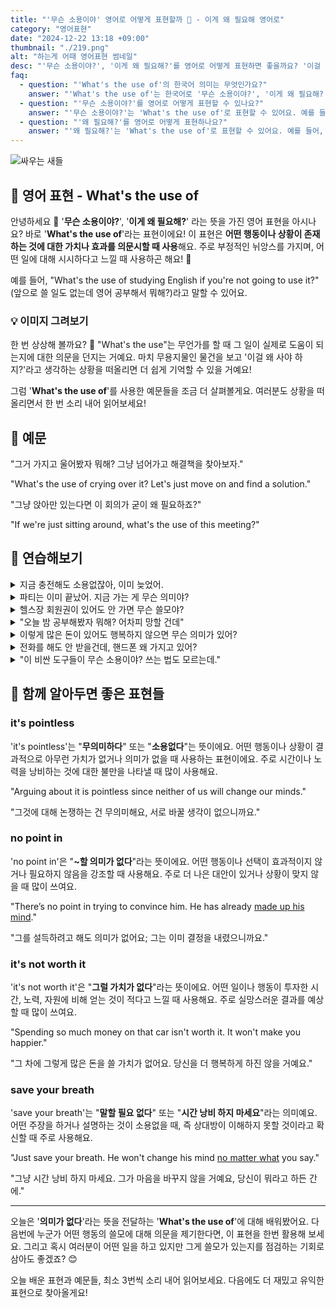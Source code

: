 ```yaml
---
title: "'무슨 소용이야' 영어로 어떻게 표현할까 🤷 - 이게 왜 필요해 영어로"
category: "영어표현"
date: "2024-12-22 13:18 +09:00"
thumbnail: "./219.png"
alt: "하는게 어때 영어표현 썸네일"
desc: "'무슨 소용이야?', '이게 왜 필요해?'를 영어로 어떻게 표현하면 좋을까요? '이걸 해봐야 무슨 소용이야?'는 어떤 의미일까요? '이런 일이 왜 필요해?'와 같은 표현을 영어로 어떻게 말할 수 있는지 배워봅시다. 다양한 예문을 통해서 연습하고 본인의 표현으로 만들어 보세요."
faq:
  - question: "'What's the use of'의 한국어 의미는 무엇인가요?"
    answer: "'What's the use of'는 한국어로 '무슨 소용이야?', '이게 왜 필요해?' 등의 의미로 해석될 수 있어요."
  - question: "'무슨 소용이야?'를 영어로 어떻게 표현할 수 있나요?"
    answer: "'무슨 소용이야?'는 'What's the use of'로 표현할 수 있어요. 예를 들어, '이걸 해봐야 무슨 소용이야?'는 'What's the use of trying this?'로 말할 수 있어요."
  - question: "'왜 필요해?'를 영어로 어떻게 표현하나요?"
    answer: "'왜 필요해?'는 'What's the use of'로 표현할 수 있어요. 예를 들어, '왜 이런 규칙이 필요해?'는 'What's the use of this rule?'로 표현할 수 있어요."
---
```


![싸우는 새들](./219-1.jpg)

## 🌟 영어 표현 - What's the use of

안녕하세요 👋 '**무슨 소용이야?**', '**이게 왜 필요해?**' 라는 뜻을 가진 영어 표현을 아시나요? 바로 '**What's the use of**'라는 표현이에요! 이 표현은 **어떤 행동이나 상황이 존재하는 것에 대한 가치나 효과를 의문시할 때 사용**해요. 주로 부정적인 뉘앙스를 가지며, 어떤 일에 대해 시시하다고 느낄 때 사용하곤 해요! 🚦

예를 들어, "What's the use of studying English if you're not going to use it?" (앞으로 쓸 일도 없는데 영어 공부해서 뭐해?)라고 말할 수 있어요.

<script async src="https://pagead2.googlesyndication.com/pagead/js/adsbygoogle.js?client=ca-pub-1465612013356152"
     crossorigin="anonymous"></script>
<!-- engple-horizontal-ad -->

<ins class="adsbygoogle"
     style="display:block"
     data-ad-client="ca-pub-1465612013356152"
     data-ad-slot="2106896038"
     data-ad-format="auto"
     data-full-width-responsive="true"></ins>

<script>
     (adsbygoogle = window.adsbygoogle || []).push({});
</script>

### 💡 이미지 그려보기

한 번 상상해 볼까요? 🤔 "What's the use"는 무언가를 할 때 그 일이 실제로 도움이 되는지에 대한 의문을 던지는 거예요. 마치 무용지물인 물건을 보고 '이걸 왜 사야 하지?'라고 생각하는 상황을 떠올리면 더 쉽게 기억할 수 있을 거예요!

그럼 '**What's the use of**'를 사용한 예문들을 조금 더 살펴볼게요. 여러분도 상황을 떠올리면서 한 번 소리 내어 읽어보세요!

## 📖 예문

"그거 가지고 울어봤자 뭐해? 그냥 넘어가고 해결책을 찾아보자."

"What's the use of crying over it? Let's just move on and find a solution."

"그냥 앉아만 있는다면 이 회의가 굳이 왜 필요하죠?"

"If we're just sitting around, what's the use of this meeting?"

## 💬 연습해보기

<details>
<summary>지금 충전해도 소용없잖아, 이미 늦었어.</summary>
<span>What's the use of charging it now? We're already late.</span>
</details>

<details>
<summary>파티는 이미 끝났어. 지금 가는 게 무슨 의미야?</summary>
<span>The party's already over. What's the use of going there now?</span>
</details>

<details>
<summary>헬스장 회원권이 있어도 안 가면 무슨 쓸모야?</summary>
<span>What's the use of having a gym membership if you never go?</span>
</details>

<details>
<summary>"오늘 밤 공부해봤자 뭐해? 어차피 망할 건데"</summary>
<span>"What's the use of studying tonight? I'm gonna fail anyway"</span>
</details>

<details>
<summary>이렇게 많은 돈이 있어도 행복하지 않으면 무슨 의미가 있어?</summary>
<span>What's the use of having all this money if you're not happy?</span>
</details>

<details>
<summary>전화를 해도 안 받을건데, 핸드폰 왜 가지고 있어?</summary>
<span>What's the use of having a phone if you never answer it?</span>
</details>

<details>
<summary>"이 비싼 도구들이 무슨 소용이야? 쓰는 법도 모르는데."</summary>
<span>"What's the use of these <a href="/blog/in-english/317.expensive/">expensive</a> tools if you don't know how to use them?"</span>
</details>

## 🤝 함께 알아두면 좋은 표현들

### it's pointless

'it's pointless'는 "**무의미하다**" 또는 "**소용없다**"는 뜻이에요. 어떤 행동이나 상황이 결과적으로 아무런 가치가 없거나 의미가 없을 때 사용하는 표현이에요. 주로 시간이나 노력을 낭비하는 것에 대한 불만을 나타낼 때 많이 사용해요.

"Arguing about it is pointless since neither of us will change our minds."

"그것에 대해 논쟁하는 건 무의미해요, 서로 바꿀 생각이 없으니까요."

### no point in

'no point in'은 "**~할 의미가 없다**"라는 뜻이에요. 어떤 행동이나 선택이 효과적이지 않거나 필요하지 않음을 강조할 때 사용해요. 주로 더 나은 대안이 있거나 상황이 맞지 않을 때 많이 쓰여요.

"There’s no point in trying to convince him. He has already [made up his mind](/blog/in-english/083.make-up-one's-mind/)."

"그를 설득하려고 해도 의미가 없어요; 그는 이미 결정을 내렸으니까요."

### it's not worth it

'it's not worth it'은 "**그럴 가치가 없다**"라는 뜻이에요. 어떤 일이나 행동이 투자한 시간, 노력, 자원에 비해 얻는 것이 적다고 느낄 때 사용해요. 주로 실망스러운 결과를 예상할 때 많이 쓰여요.

"Spending so much money on that car isn't worth it. It won't make you happier."

"그 차에 그렇게 많은 돈을 쓸 가치가 없어요. 당신을 더 행복하게 하진 않을 거예요."

### save your breath

'save your breath'는 "**말할 필요 없다**" 또는 "**시간 낭비 하지 마세요**"라는 의미예요. 어떤 주장을 하거나 설명하는 것이 소용없을 때, 즉 상대방이 이해하지 못할 것이라고 확신할 때 주로 사용해요.

"Just save your breath. He won't change his mind [no matter what](/blog/in-english/229.no-matter-what/) you say."

"그냥 시간 낭비 하지 마세요. 그가 마음을 바꾸지 않을 거예요, 당신이 뭐라고 하든 간에."

---

오늘은 '**의미가 없다**'라는 뜻을 전달하는 '**What's the use of**'에 대해 배워봤어요. 다음번에 누군가 어떤 행동의 쓸모에 대해 의문을 제기한다면, 이 표현을 한번 활용해 보세요. 그리고 혹시 여러분이 어떤 일을 하고 있지만 그게 쓸모가 있는지를 점검하는 기회로 삼아도 좋겠죠? 😊

오늘 배운 표현과 예문들, 최소 3번씩 소리 내어 읽어보세요. 다음에도 더 재밌고 유익한 표현으로 찾아올게요!

